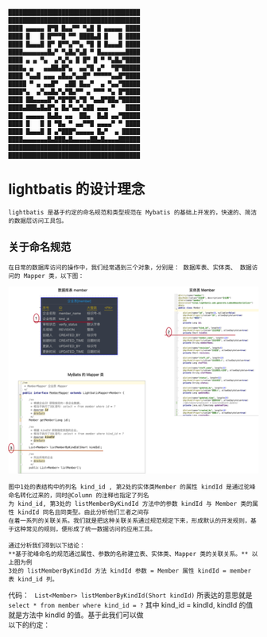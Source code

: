 ```
█████████████████████████████████████  
█████████████████████████████████████  
████ ▄▄▄▄▄ █▀█ █▄▄▀▀ ▀▄█ █ ▄▄▄▄▄ ████  
████ █   █ █▀▀▀█ ▀▀ ████▄█ █   █ ████  
████ █▄▄▄█ █▀ █▀▀▄▀▀▄ ▀█ █ █▄▄▄█ ████  
████▄▄▄▄▄▄▄█▄▀ ▀▄█▄▀▄█ ▀ █▄▄▄▄▄▄▄████  
████ ▄ ▄ ▀▄  ▄▀▄▀▄ █ █▀ █ ▀ ▀▄█▄▀████  
████▄ ▄   ▄▄██▄█▀▄  ▄▄▀█ ▄▀  ▀█▀█████  
████ ▀▄▄█ ▄▄▄ ▄█▄▄▀▄▄█▀ ▀▀▀▀▀▄▄█▀████  
█████ ▀ ▄ ▄▄█▀  ▄██ █▄▄▀  ▄ ▀▄▄▀█████  
████▀▄  ▄▀▄▄█▄▀▄▀█▄▀▀ ▄ ▀▀▀ ▀▄ █▀████  
████ ██▄▄▄▄█▀▄▀█▀█▀▄▀█ ▀▄▄█▀██▄▀█████  
████▄███▄█▄█▀▄ █▄▀▄▄▀▄██ ▄▄▄ ▀   ████  
████ ▄▄▄▄▄ █▄█▄ ▄▄  ██▄  █▄█ ▄▄▀█████  
████ █   █ █ ▀█▄ ▀ ▄▄▀▀█ ▄▄▄▄▀ ▀ ████  
████ █▄▄▄█ █ ▄▀███▀▄▄▄▄▄ █▄▀  ▄ █████  
████▄▄▄▄▄▄▄█▄███▄█▄▄▄▄▄██▄█▄▄▄▄██████  
█████████████████████████████████████  
█████████████████████████████████████ 
``` 

# lightbatis 的设计理念
    lightbatis 是基于约定的命名规范和类型规范在 Mybatis 的基础上开发的，快速的、简洁的数据层访问工具包。
## 关于命名规范
    在日常的数据库访问的操作中，我们经常遇到三个对象，分别是： 数据库表、实体类、 数据访问的 Mapper 类，以下图：  
![关系图](./doc/lightbatis_members.png)  

    图中1处的表结构中的列名 kind_id , 第2处的实体类Member 的属性 kindId 是通过驼峰命名转化过来的，同时@Column 的注释也指定了列名
    为 kind_id, 第3处的 listMemberByKindId 方法中的参数 kindId 与 Member 类的属性 kindId 同名且同类型。由此分析他们三者之间存
    在着一系列的关联关系。我们就是把这种关联关系通过规范规定下来，形成默认的开发规则，基于这种常见的规则，便形成了统一数据访问的应用工具。
    
    通过分析我们得到以下结论：  
    **基于驼峰命名的规范通过属性、参数的名称建立表、实体类、Mapper 类的关联关系。** 以上图为例
    3处的 listMemberByKindId 方法 kindId 参数 = Member 属性 kindId = member 表 kind_id 列。
代码：
``` List<Member> listMemberByKindId(Short kindId)``` 所表达的意思就是
``` select * from member where kind_id = ? ``` 其中 kind_id = kindId, kindId 的值就是方法中 kindId 的值。基于此我们可以做  
以下的约定：  
